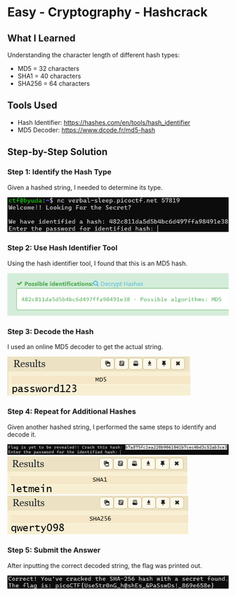 # Easy - Cryptography - Hashcrack

## What I Learned

Understanding the character length of different hash types:
- MD5 = 32 characters
- SHA1 = 40 characters
- SHA256 = 64 characters

## Tools Used
- Hash Identifier: https://hashes.com/en/tools/hash_identifier
- MD5 Decoder: https://www.dcode.fr/md5-hash

## Step-by-Step Solution

### Step 1: Identify the Hash Type
Given a hashed string, I needed to determine its type.

![Hash to be identified](res/image.png)

### Step 2: Use Hash Identifier Tool
Using the hash identifier tool, I found that this is an MD5 hash.

![Hash identification result](res/image-1.png)

### Step 3: Decode the Hash
I used an online MD5 decoder to get the actual string.

![MD5 decoding result](res/image-2.png)

### Step 4: Repeat for Additional Hashes
Given another hashed string, I performed the same steps to identify and decode it.

![Second hash to decode](res/image-3.png)
![Hash identification for second hash](res/image-4.png)
![Decoding result for second hash](res/image-6.png)

### Step 5: Submit the Answer
After inputting the correct decoded string, the flag was printed out.

![Flag revealed](res/image-5.png)
